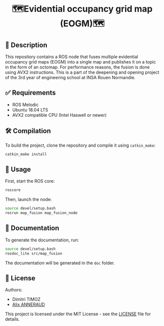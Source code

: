 <h1 align="center">🗺️Evidential occupancy grid map (EOGM)🗺️</h1>

## 📝 Description

This repository contains a ROS node that fuses multiple evidential occupancy grid maps (EOGM) into a single map and publishes it on a topic in the form of an octomap. For performance reasons, the fusion is done using AVX2 instructions. This is a part of the deepening and opening project of the 3rd year of engineering school at INSA Rouen Normandie. 

## ✅ Requirements

- ROS Melodic
- Ubuntu 18.04 LTS
- AVX2 compatible CPU (Intel Haswell or newer)

## 🛠️ Compilation

To build the project, clone the repository and compile it using `catkin_make`:

```bash
catkin_make install
```

## 🚀 Usage

First, start the ROS core:

```bash
roscore
```

Then, launch the node:

```bash
source devel/setup.bash
rosrun map_fusion map_fusion_node
```

## 📖 Documentation

To generate the documentation, run:

```bash
source devel/setup.bash
rosdoc_lite src/map_fusion
```

The documentation will be generated in the `doc` folder.

## 📜 License

Authors:
- Dimitri TIMOZ
- [Alix ANNERAUD](alix.anneraud.fr)

This project is licensed under the MIT License - see the [LICENSE](LICENSE) file for details.
